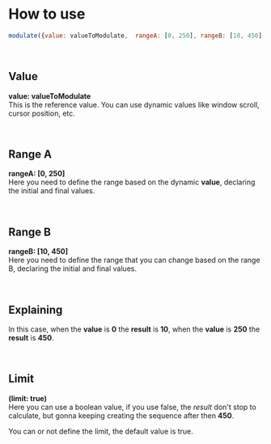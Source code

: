 # How to use

```js
modulate({value: valueToModulate,  rangeA: [0, 250], rangeB: [10, 450], limit: true})
```

<br>

## Value

**value: valueToModulate**
<br>
This is the reference value. You can use dynamic values like window scroll, cursor position, etc.

<br>

## Range A

**rangeA: [0, 250]**
<br>
Here you need to define the range based on the dynamic **value**, declaring the initial and final values.

<br>

## Range B

**rangeB: [10, 450]**
<br>
Here you need to define the range that you can change based on the range B, declaring the initial and final values.


<br>

## Explaining

In this case, when the **value**  is **0** the **result** is **10**, when the **value** is **250** the **result** is **450**.


<br>

## Limit

**(limit: true)**
<br>
Here you can use a boolean value, if you use false, the *result* don't stop to calculate, but gonna keeping creating the sequence after then **450**.

You can or not define the limit, the default value is true.
